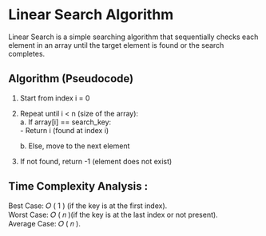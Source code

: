 # Linear Search Algorithm<br>
Linear Search is a simple searching algorithm that sequentially checks each element in an array until the target element is found or the search completes.
## Algorithm (Pseudocode)<br>

1. Start from index i = 0<br>
2. Repeat until i < n (size of the array):<br>
   a.</b> If array[i] == search_key:<br>
         - Return i (found at index i)<br>
          
   b. Else, move to the next element<br>
3. If not found, return -1 (element does not exist)<br>

## Time Complexity Analysis :<br>
Best Case: 
𝑂
(
1
) (if the key is at the first index).<br>
Worst Case: 
𝑂
(
𝑛
)(if the key is at the last index or not present).<br>
Average Case: 
𝑂
(
𝑛
).



